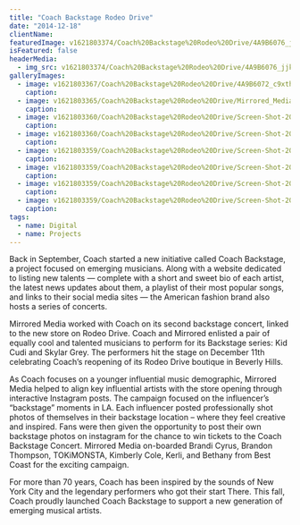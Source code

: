 ```yaml
---
title: "Coach Backstage Rodeo Drive"
date: "2014-12-18"
clientName: 
featuredImage: v1621803374/Coach%20Backstage%20Rodeo%20Drive/4A9B6076_jjkphe.jpg
isFeatured: false
headerMedia:
  - img_src: v1621803374/Coach%20Backstage%20Rodeo%20Drive/4A9B6076_jjkphe.jpg
galleryImages:
  - image: v1621803367/Coach%20Backstage%20Rodeo%20Drive/4A9B6072_c9xthd.jpg
    caption: 
  - image: v1621803365/Coach%20Backstage%20Rodeo%20Drive/Mirrored_Media_-_Coach_Skylar_Gray_cxgsxa.jpg
    caption: 
  - image: v1621803360/Coach%20Backstage%20Rodeo%20Drive/Screen-Shot-2014-12-17-at-5.38.54-PM_botgcv.png
    caption: 
  - image: v1621803360/Coach%20Backstage%20Rodeo%20Drive/Screen-Shot-2014-09-11-at-3-1.38.16-PM_akkm7h.png
    caption: 
  - image: v1621803359/Coach%20Backstage%20Rodeo%20Drive/Screen-Shot-2014-12-17-at-5.39.54-PM_jflgws.png
    caption: 
  - image: v1621803359/Coach%20Backstage%20Rodeo%20Drive/Screen-Shot-2014-12-17-at-5.39.12-PM_leyajw.png
    caption: 
  - image: v1621803359/Coach%20Backstage%20Rodeo%20Drive/Screen-Shot-2014-12-17-at-5.39.35-PM_esr6c3.png
    caption: 
  - image: v1621803359/Coach%20Backstage%20Rodeo%20Drive/Screen-Shot-2014-12-17-at-5.39.23-PM_crbj2i.png
    caption: 
tags:
  - name: Digital
  - name: Projects
---
```


Back in September, Coach started a new initiative called Coach Backstage, a project focused on emerging musicians. Along with a website dedicated to listing new talents — complete with a short and sweet bio of each artist, the latest news updates about them, a playlist of their most popular songs, and links to their social media sites — the American fashion brand also hosts a series of concerts.

Mirrored Media worked with Coach on its second backstage concert, linked to the new store on Rodeo Drive. Coach and Mirrored enlisted a pair of equally cool and talented musicians to perform for its Backstage series: Kid Cudi and Skylar Grey. The performers hit the stage on December 11th celebrating Coach’s reopening of its Rodeo Drive boutique in Beverly Hills.

As Coach focuses on a younger influential music demographic, Mirrored Media helped to align key influential artists with the store opening through interactive Instagram posts. The campaign focused on the influencer’s “backstage” moments in LA.  Each influencer posted professionally shot photos of themselves in their backstage location – where they feel creative and inspired. Fans were then given the opportunity to post their own backstage photos on instagram for the chance to win tickets to the Coach Backstage Concert.  Mirrored Media on-boarded Brandi Cyrus, Brandon Thompson, TOKiMONSTA, Kimberly Cole, Kerli, and Bethany from Best Coast for the exciting campaign.

For more than 70 years, Coach has been inspired by the sounds of New York City and the legendary performers who got their start There. This fall, Coach proudly launched Coach Backstage to support a new generation of emerging musical artists.